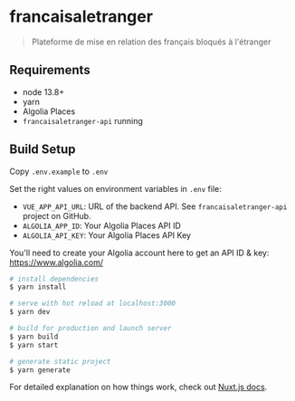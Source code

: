 # francaisaletranger

> Plateforme de mise en relation des français bloqués à l&#39;étranger

## Requirements

- node 13.8+
- yarn
- Algolia Places
- `francaisaletranger-api` running

## Build Setup

Copy `.env.example` to `.env`

Set the right values on environment variables in `.env` file:
- `VUE_APP_API_URL`: URL of the backend API. See `francaisaletranger-api` project on GitHub.
- `ALGOLIA_APP_ID`: Your Algolia Places API ID 
- `ALGOLIA_API_KEY`: Your Algolia Places API Key

You'll need to create your Algolia account here to get an API ID & key: https://www.algolia.com/
 
```bash
# install dependencies
$ yarn install

# serve with hot reload at localhost:3000
$ yarn dev

# build for production and launch server
$ yarn build
$ yarn start

# generate static project
$ yarn generate
```

For detailed explanation on how things work, check out [Nuxt.js docs](https://nuxtjs.org).


